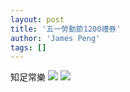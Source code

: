 ```yaml
---
layout: post
title: '五一勞動節1200禮券'
author: 'James Peng'
tags: []
---
```


知足常樂
[![](https://lh6.googleusercontent.com/-hts3I5PReio/T82SRMUA6qI/AAAAAAAAN44/D94bCRDqDEY/s640/blogger-image-568706205.jpg)](https://lh6.googleusercontent.com/-hts3I5PReio/T82SRMUA6qI/AAAAAAAAN44/D94bCRDqDEY/s640/blogger-image-568706205.jpg)
[![](https://lh5.googleusercontent.com/-v295yVUfhbQ/T82SR_AABkI/AAAAAAAAN48/bB8rMl-e-bg/s640/blogger-image--1665207495.jpg)](https://lh5.googleusercontent.com/-v295yVUfhbQ/T82SR_AABkI/AAAAAAAAN48/bB8rMl-e-bg/s640/blogger-image--1665207495.jpg)
